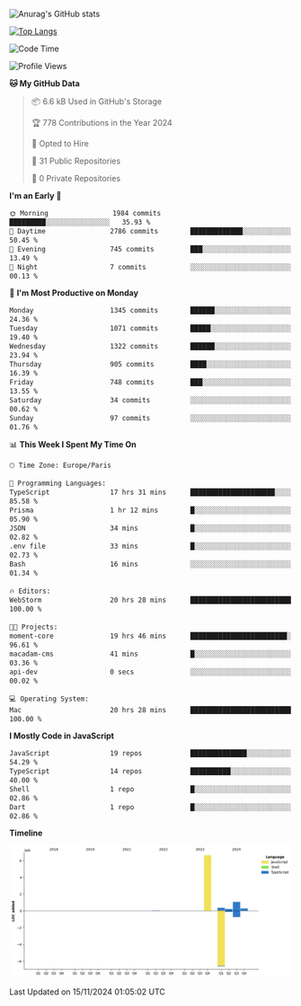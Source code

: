 ![Anurag's GitHub stats](https://github-readme-stats.vercel.app/api?username=sufiane&theme=dark&show_icons=true&count_private=true)


[![Top Langs](https://github-readme-stats.vercel.app/api/top-langs/?username=sufiane&layout=compact)](https://github.com/anuraghazra/github-readme-stats)

<!--START_SECTION:waka-->
![Code Time](http://img.shields.io/badge/Code%20Time-1%2C441%20hrs%2057%20mins-blue)

![Profile Views](http://img.shields.io/badge/Profile%20Views-0-blue)

**🐱 My GitHub Data** 

> 📦 6.6 kB Used in GitHub's Storage 
 > 
> 🏆 778 Contributions in the Year 2024
 > 
> 💼 Opted to Hire
 > 
> 📜 31 Public Repositories 
 > 
> 🔑 0 Private Repositories 
 > 
**I'm an Early 🐤** 

```text
🌞 Morning                1984 commits        █████████░░░░░░░░░░░░░░░░   35.93 % 
🌆 Daytime                2786 commits        █████████████░░░░░░░░░░░░   50.45 % 
🌃 Evening                745 commits         ███░░░░░░░░░░░░░░░░░░░░░░   13.49 % 
🌙 Night                  7 commits           ░░░░░░░░░░░░░░░░░░░░░░░░░   00.13 % 
```
📅 **I'm Most Productive on Monday** 

```text
Monday                   1345 commits        ██████░░░░░░░░░░░░░░░░░░░   24.36 % 
Tuesday                  1071 commits        █████░░░░░░░░░░░░░░░░░░░░   19.40 % 
Wednesday                1322 commits        ██████░░░░░░░░░░░░░░░░░░░   23.94 % 
Thursday                 905 commits         ████░░░░░░░░░░░░░░░░░░░░░   16.39 % 
Friday                   748 commits         ███░░░░░░░░░░░░░░░░░░░░░░   13.55 % 
Saturday                 34 commits          ░░░░░░░░░░░░░░░░░░░░░░░░░   00.62 % 
Sunday                   97 commits          ░░░░░░░░░░░░░░░░░░░░░░░░░   01.76 % 
```


📊 **This Week I Spent My Time On** 

```text
🕑︎ Time Zone: Europe/Paris

💬 Programming Languages: 
TypeScript               17 hrs 31 mins      █████████████████████░░░░   85.58 % 
Prisma                   1 hr 12 mins        █░░░░░░░░░░░░░░░░░░░░░░░░   05.90 % 
JSON                     34 mins             █░░░░░░░░░░░░░░░░░░░░░░░░   02.82 % 
.env file                33 mins             █░░░░░░░░░░░░░░░░░░░░░░░░   02.73 % 
Bash                     16 mins             ░░░░░░░░░░░░░░░░░░░░░░░░░   01.34 % 

🔥 Editors: 
WebStorm                 20 hrs 28 mins      █████████████████████████   100.00 % 

🐱‍💻 Projects: 
moment-core              19 hrs 46 mins      ████████████████████████░   96.61 % 
macadam-cms              41 mins             █░░░░░░░░░░░░░░░░░░░░░░░░   03.36 % 
api-dev                  0 secs              ░░░░░░░░░░░░░░░░░░░░░░░░░   00.02 % 

💻 Operating System: 
Mac                      20 hrs 28 mins      █████████████████████████   100.00 % 
```

**I Mostly Code in JavaScript** 

```text
JavaScript               19 repos            ██████████████░░░░░░░░░░░   54.29 % 
TypeScript               14 repos            ██████████░░░░░░░░░░░░░░░   40.00 % 
Shell                    1 repo              █░░░░░░░░░░░░░░░░░░░░░░░░   02.86 % 
Dart                     1 repo              █░░░░░░░░░░░░░░░░░░░░░░░░   02.86 % 
```



**Timeline**

![Lines of Code chart](https://raw.githubusercontent.com/Sufiane/Sufiane/main/assets/bar_graph.png)


 Last Updated on 15/11/2024 01:05:02 UTC
<!--END_SECTION:waka-->


<!--
**Sufiane/sufiane** is a ✨ _special_ ✨ repository because its `README.md` (this file) appears on your GitHub profile.

Here are some ideas to get you started:

- 🔭 I’m currently working on ...
- 🌱 I’m currently learning ...
- 👯 I’m looking to collaborate on ...
- 🤔 I’m looking for help with ...
- 💬 Ask me about ...
- 📫 How to reach me: ...
- 😄 Pronouns: ...
- ⚡ Fun fact: ...
-->
